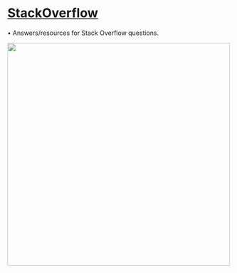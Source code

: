 # [StackOverflow](https://stackoverflow.com/story/michaeltr7/)

• Answers/resources for Stack Overflow questions. <br/>


[<img src="./Preview Image.png" width = "500">](https://michaeltr7.github.io/Simple-Connect4/)


